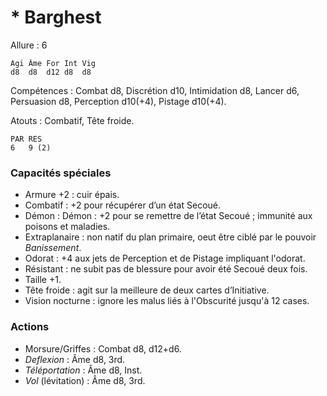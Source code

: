 # * Barghest

Allure : 6

	Agi	Âme	For	Int	Vig
	d8	d8	d12	d8	d8

Compétences : Combat d8, Discrétion d10, Intimidation d8, Lancer d6, Persuasion d8, Perception d10(+4), Pistage d10(+4).

Atouts : Combatif, Tête froide.

	PAR	RES
	6	9 (2)

### Capacités spéciales
- Armure +2 : cuir épais.
- Combatif : +2 pour récupérer d’un état Secoué.
- Démon : Démon : +2 pour se remettre de l’état Secoué ; immunité aux poisons et maladies.
- Extraplanaire : non natif du plan primaire, oeut être ciblé par le pouvoir _Banissement_.
- Odorat : +4 aux jets de Perception et de Pistage impliquant l'odorat.
- Résistant : ne subit pas de blessure pour avoir été Secoué deux fois.
- Taille +1.
- Tête froide : agit sur la meilleure de deux cartes d’Initiative.
- Vision nocturne : ignore les malus liés à l'Obscurité jusqu'à 12 cases.

### Actions
- Morsure/Griffes : Combat d8, d12+d6.
- _Deflexion_ : Âme d8, 3rd.
- _Téléportation_ : Âme d8, Inst.
- _Vol_ (lévitation) : Âme d8, 3rd.
